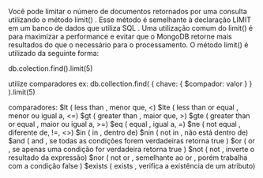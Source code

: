 Você pode limitar o número de documentos retornados por uma consulta utilizando o método limit() . Esse método é semelhante à declaração LIMIT em um banco de dados que utiliza SQL .
Uma utilização comum do limit() é para maximizar a performance e evitar que o MongoDB retorne mais resultados do que o necessário para o processamento.
O método limit() é utilizado da seguinte forma:

db.colection.find().limit(5)

utilize comparadores ex: 
db.collection.find( { chave: { $compador: valor } } ).limit(5)

comparadores: 
$lt ( less than , menor que, <)
$lte ( less than or equal , menor ou igual a, <=)
$gt ( greater than , maior que, >)
$gte ( greater than or equal , maior ou igual a, >=)
$eq ( equal , igual a, =)
$ne ( not equal , diferente de, !=, <>)
$in ( in , dentro de)
$nin ( not in , não está dentro de)
$and ( and , se todas as condições forem verdadeiras retorna true )
$or ( or , se apenas uma condição for verdadeira retorna true )
$not ( not , inverte o resultado da expressão)
$nor ( not or , semelhante ao or , porém trabalha com a condição false )
$exists ( exists , verifica a existência de um atributo)